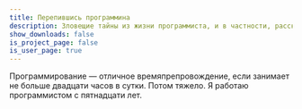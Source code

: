 ```yaml
---
title: Перепившись программина
description: Зловещие тайны из жизни программиста, и в частности, рассказы о судьбе объектов, пропавших в жерле сборщика мусора; а также поучительные истории о нарушителях принципов SOLID.
show_downloads: false
is_project_page: false
is_user_page: true
---
```


Программирование&nbsp;&mdash; отличное времяпрепровождение, если занимает не больше двадцати часов в сутки. Потом тяжело.
Я работаю программистом с пятнадцати лет.
